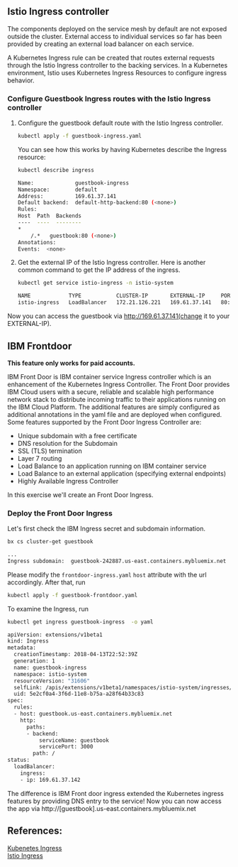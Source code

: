 ## Istio Ingress controller 

The components deployed on the service mesh by default are not exposed outside the cluster. External access to individual services so far has been provided by creating an external load balancer on each service.

A Kubernetes Ingress rule can be created that routes external requests through the Istio Ingress controller to the backing services. In a Kubernetes environment, Istio uses Kubernetes Ingress Resources to configure ingress behavior.

### Configure Guestbook Ingress routes with the Istio Ingress controller

1. Configure the guestbook default route with the Istio Ingress controller.

    ```sh
    kubectl apply -f guestbook-ingress.yaml
    ```
    You can see how this works by having Kubernetes describe the Ingress resource:

    ```sh
    kubectl describe ingress

    Name:             guestbook-ingress
    Namespace:        default
    Address:          169.61.37.141
    Default backend:  default-http-backend:80 (<none>)
    Rules:
    Host  Path  Backends
    ----  ----  --------
    *     
        /.*   guestbook:80 (<none>)
    Annotations:
    Events:  <none>

    ```

2. Get the external IP of the Istio Ingress controller. Here is another common command to get the IP address of the ingress.

    ```sh
    kubectl get service istio-ingress -n istio-system

    NAME            TYPE           CLUSTER-IP       EXTERNAL-IP     PORT(S)                      AGE
    istio-ingress   LoadBalancer   172.21.126.221   169.61.37.141   80:31432/TCP,443:31753/TCP   3h
    ```

Now you can access the guestbook via http://169.61.37.141(change it to your EXTERNAL-IP).

## IBM Frontdoor
**This feature only works for paid accounts.**  

IBM Front Door is IBM container service Ingress controller which is an enhancement of the Kubernetes Ingress Controller. The Front Door provides IBM Cloud users with a secure, reliable and scalable high performance network stack to distribute incoming traffic to their applications running on the IBM Cloud Platform. The additional features are simply configured as additional annotations in the yaml file and are deployed when configured. Some features supported by the Front Door Ingress Controller are:
* Unique subdomain with a free certificate
* DNS resolution for the Subdomain
* SSL (TLS) termination
* Layer 7 routing
* Load Balance to an application running on IBM container service
* Load Balance to an external application (specifying external endpoints)
* Highly Available Ingress Controller

In this exercise we'll create an Front Door Ingress. 

### Deploy the Front Door Ingress

Let's first check the IBM Ingress secret and subdomain information.
```sh
bx cs cluster-get guestbook

...
Ingress subdomain:	guestbook-242887.us-east.containers.mybluemix.net
```
Please modify the `frontdoor-ingress.yaml` `host` attribute with the url accordingly.
After that, run
```sh
kubectl apply -f guestbook-frontdoor.yaml
```

To examine the Ingress, run
```sh
kubectl get ingress guestbook-ingress  -o yaml
```
```sh
apiVersion: extensions/v1beta1
kind: Ingress
metadata:
  creationTimestamp: 2018-04-13T22:52:39Z
  generation: 1
  name: guestbook-ingress
  namespace: istio-system
  resourceVersion: "31606"
  selfLink: /apis/extensions/v1beta1/namespaces/istio-system/ingresses/guestbook-ingress
  uid: 5e2cf0a4-3f6d-11e8-b75a-a28f64b33c83
spec:
  rules:
  - host: guestbook.us-east.containers.mybluemix.net
    http:
      paths:
      - backend:
          serviceName: guestbook
          servicePort: 3000
        path: /
status:
  loadBalancer:
    ingress:
    - ip: 169.61.37.142
```
The difference is IBM Front door ingress extended the Kubernetes ingress features by providing DNS entry to the service! Now you can now access the app via http://[guestbook].us-east.containers.mybluemix.net

## References: 
[Kubenetes Ingress](https://kubernetes.io/docs/concepts/services-networking/ingress/)           
[Istio Ingress](https://istio.io/docs/tasks/traffic-management/ingress.html)
